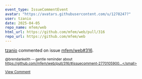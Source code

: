 ```yaml
---
event_type: IssueCommentEvent
avatar: "https://avatars.githubusercontent.com/u/1278247?"
user: tzanio
date: 2025-04-05
repo_name: mfem/web
html_url: https://github.com/mfem/web/pull/316
repo_url: https://github.com/mfem/web
---
```


<a href='https://github.com/tzanio' target='_blank'>tzanio</a> commented on issue <a href='https://github.com/mfem/web/pull/316' target='_blank'>mfem/web#316</a>.

<small>@brendankeith -- gentle reminder about https://github.com/mfem/web/pull/316/#issuecomment-2770105900...</small>

<a href='https://github.com/mfem/web/pull/316' target='_blank'>View Comment</a>